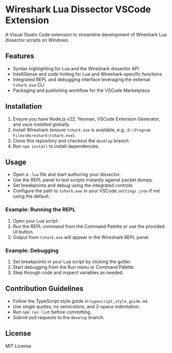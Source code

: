 # Wireshark Lua Dissector VSCode Extension

A Visual Studio Code extension to streamline development of Wireshark Lua dissector scripts on Windows.

## Features

- Syntax highlighting for Lua and the Wireshark dissector API
- IntelliSense and code hinting for Lua and Wireshark-specific functions
- Integrated REPL and debugging interface leveraging the external `tshark.exe` CLI
- Packaging and publishing workflow for the VSCode Marketplace

## Installation

1. Ensure you have Node.js v22, Yeoman, VSCode Extension Generator, and vsce installed globally.
2. Install Wireshark (ensure `tshark.exe` is available, e.g., `D:\Program Files\Wireshark\tshark.exe`).
3. Clone this repository and checkout the `develop` branch.
4. Run `npm install` to install dependencies.

## Usage

- Open a `.lua` file and start authoring your dissector.
- Use the REPL panel to test scripts instantly against packet dumps.
- Set breakpoints and debug using the integrated controls.
- Configure the path to `tshark.exe` in your VSCode `settings.json` if not using the default.

### Example: Running the REPL

1. Open your Lua script.
2. Run the REPL command from the Command Palette or use the provided UI button.
3. Output from `tshark.exe` will appear in the Wireshark REPL panel.

### Example: Debugging

1. Set breakpoints in your Lua script by clicking the gutter.
2. Start debugging from the Run menu or Command Palette.
3. Step through code and inspect variables as needed.

## Contribution Guidelines

- Follow the TypeScript style guide in `typescript_style_guide.md`.
- Use single quotes, no semicolons, and 2-space indentation.
- Run `npm run lint` before committing.
- Submit pull requests to the `develop` branch.

## License

MIT License
